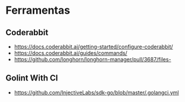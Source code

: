 # Ferramentas

## Coderabbit
- https://docs.coderabbit.ai/getting-started/configure-coderabbit/
- https://docs.coderabbit.ai/guides/commands/
- https://github.com/longhorn/longhorn-manager/pull/3687/files- 


## Golint With CI
- https://github.com/InjectiveLabs/sdk-go/blob/master/.golangci.yml
